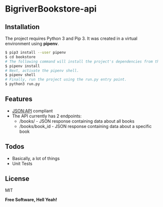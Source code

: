 # BigriverBookstore-api

## Installation

The project requires Python 3 and Pip 3. It was created in a virtual environment using **pipenv**.

```sh
$ pip3 install --user pipenv
$ cd bookstore
# The following command will install the project's dependencies from the Pipfile.
$ pipenv install
# Next, activate the pipenv shell.
$ pipenv shell
# Finally, run the project using the run.py entry point.
$ python3 run.py
```

## Features

-   [JSON:API](https://jsonapi.org/) compliant
-   The API currently has 2 endpoints:
    -   /books/ - JSON response containing data about all books
    -   /books/book_id - JSON response containing data about a specific book

## Todos

-   Basically, a lot of things
-   Unit Tests

## License

MIT

**Free Software, Hell Yeah!**

